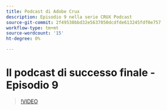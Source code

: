 ```yaml
---
title: Podcast di Adobe Crux
description: Episodio 9 nella serie CRUX Podcast
source-git-commit: 2f49530bbd32e5637050dcdfde613245fdf0e757
workflow-type: tm+mt
source-wordcount: '15'
ht-degree: 0%

---
```


# Il podcast di successo finale - Episodio 9

>[!VIDEO](https://video.tv.adobe.com/v/3429770?quality=12learn=on)
